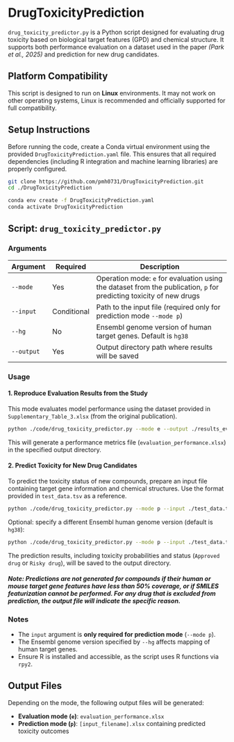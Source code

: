 # DrugToxicityPrediction

`drug_toxicity_predictor.py` is a Python script designed for evaluating drug toxicity based on biological target features (GPD) and chemical structure. It supports both performance evaluation on a dataset used in the paper *(Park et al., 2025)* and prediction for new drug candidates.

## Platform Compatibility

This script is designed to run on **Linux** environments. It may not work on other operating systems, Linux is recommended and officially supported for full compatibility.

## Setup Instructions

Before running the code, create a Conda virtual environment using the provided `DrugToxicityPrediction.yaml` file. This ensures that all required dependencies (including R integration and machine learning libraries) are properly configured.

```bash
git clone https://github.com/pmh0731/DrugToxicityPrediction.git
cd ./DrugToxicityPrediction

conda env create -f DrugToxicityPrediction.yaml
conda activate DrugToxicityPrediction
```

## Script: `drug_toxicity_predictor.py`

### Arguments

| Argument | Required | Description |
|----------|----------|-------------|
| `--mode` | Yes | Operation mode: `e` for evaluation using the dataset from the publication, `p` for predicting toxicity of new drugs |
| `--input` | Conditional | Path to the input file (required only for prediction mode `--mode p`) |
| `--hg` | No | Ensembl genome version of human target genes. Default is `hg38` |
| `--output` | Yes | Output directory path where results will be saved |

### Usage

#### 1. Reproduce Evaluation Results from the Study

This mode evaluates model performance using the dataset provided in `Supplementary_Table_3.xlsx` (from the original publication).

```bash
python ./code/drug_toxicity_predictor.py --mode e --output ./results_evaluation
```

This will generate a performance metrics file (`evaluation_performance.xlsx`) in the specified output directory.

#### 2. Predict Toxicity for New Drug Candidates

To predict the toxicity status of new compounds, prepare an input file containing target gene information and chemical structures. Use the format provided in `test_data.tsv` as a reference.

```bash
python ./code/drug_toxicity_predictor.py --mode p --input ./test_data.tsv --output ./results_prediction
```

Optional: specify a different Ensembl human genome version (default is `hg38`):

```bash
python ./code/drug_toxicity_predictor.py --mode p --input ./test_data.tsv --hg hg19 --output ./results_prediction
```

The prediction results, including toxicity probabilities and status (`Approved drug` or `Risky drug`), will be saved to the output directory.

##### Note: Predictions are not generated for compounds if their human or mouse target gene features have less than 50% coverage, or if SMILES featurization cannot be performed. For any drug that is excluded from prediction, the output file will indicate the specific reason.

### Notes

- The `input` argument is **only required for prediction mode** (`--mode p`).
- The Ensembl genome version specified by `--hg` affects mapping of human target genes.
- Ensure R is installed and accessible, as the script uses R functions via `rpy2`.

## Output Files

Depending on the mode, the following output files will be generated:

- **Evaluation mode (`e`)**: `evaluation_performance.xlsx`
- **Prediction mode (`p`)**: `[input_filename].xlsx` containing predicted toxicity outcomes
